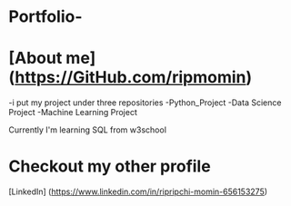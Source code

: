 # Portfolio-

# [About me] (https://GitHub.com/ripmomin)
-i put my project under three repositories 
-Python_Project 
-Data Science Project 
-Machine Learning Project 

Currently I'm learning SQL from w3school

# Checkout my other profile 
[LinkedIn] (https://www.linkedin.com/in/ripripchi-momin-656153275)
